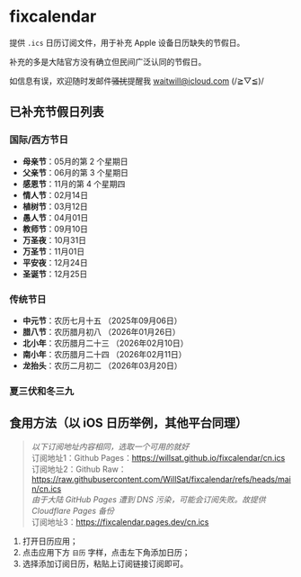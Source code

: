 # fixcalendar

提供 `.ics` 日历订阅文件，用于补充 Apple 设备日历缺失的节假日。

补充的多是大陆官方没有确立但民间广泛认同的节假日。

如信息有误，欢迎随时发邮件~~骚扰~~提醒我 waitwill@icloud.com (/≧▽≦)/

## 已补充节假日列表

### 国际/西方节日

- **母亲节**：05月的第 2 个星期日
- **父亲节**：06月的第 3 个星期日
- **感恩节**：11月的第 4 个星期四
- **情人节**：02月14日
- **植树节**：03月12日
- **愚人节**：04月01日
- **教师节**：09月10日
- **万圣夜**：10月31日
- **万圣节**：11月01日
- **平安夜**：12月24日
- **圣诞节**：12月25日

### 传统节日

- **中元节**：农历七月十五    （2025年09月06日）
- **腊八节**：农历腊月初八    （2026年01月26日）
- **北小年**：农历腊月二十三  （2026年02月10日）
- **南小年**：农历腊月二十四  （2026年02月11日）
- **龙抬头**：农历二月初二    （2026年03月20日）

### 夏三伏和冬三九

## 食用方法（以 iOS 日历举例，其他平台同理）

> *以下订阅地址内容相同，选取一个可用的就好*  
> 订阅地址1：Github Pages：https://willsat.github.io/fixcalendar/cn.ics  
> 订阅地址2：Github Raw：https://raw.githubusercontent.com/WillSat/fixcalendar/refs/heads/main/cn.ics  
> *由于大陆 GitHub Pages 遭到 DNS 污染，可能会订阅失败。故提供 Cloudflare Pages 备份*  
> 订阅地址3：https://fixcalendar.pages.dev/cn.ics  

1. 打开日历应用；
2. 点击应用下方 `日历` 字样，点击左下角添加日历；
3. 选择添加订阅日历，粘贴上订阅链接订阅即可。
